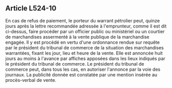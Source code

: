 Article L524-10
----
En cas de refus de paiement, le porteur du warrant pétrolier peut, quinze jours
après la lettre recommandée adressée à l'emprunteur, comme il est dit ci-dessus,
faire procéder par un officier public ou ministériel ou un courtier de
marchandises assermenté à la vente publique de la marchandise engagée. Il y est
procédé en vertu d'une ordonnance rendue sur requête par le président du
tribunal de commerce de la situation des marchandises warrantées, fixant les
jour, lieu et heure de la vente. Elle est annoncée huit jours au moins à
l'avance par affiches apposées dans les lieux indiqués par le président du
tribunal de commerce. Le président du tribunal de commerce peut, dans tous les
cas, en autoriser l'annonce par la voie des journaux. La publicité donnée est
constatée par une mention insérée au procès-verbal de vente.
